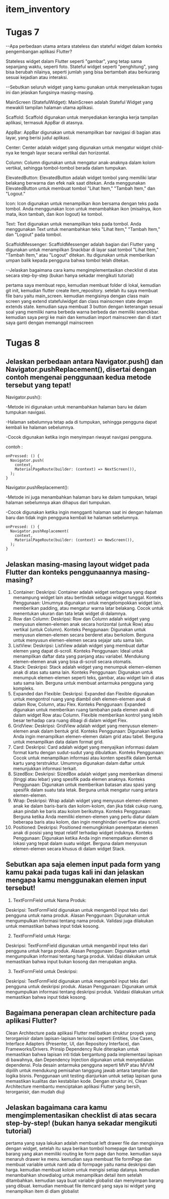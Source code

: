 # item_inventory

# Tugas 7

--Apa perbedaan utama antara stateless dan stateful widget dalam konteks pengembangan aplikasi Flutter?

Stateless widget dalam Flutter seperti "gambar", yang tetap sama sepanjang waktu, seperti foto. Stateful widget seperti "penghitung", yang bisa berubah nilainya, seperti jumlah yang bisa bertambah atau berkurang sesuai kejadian atau interaksi.

--Sebutkan seluruh widget yang kamu gunakan untuk menyelesaikan tugas ini dan jelaskan fungsinya masing-masing.

MainScreen (StatefulWidget):
MainScreen adalah Stateful Widget yang mewakili tampilan halaman utama aplikasi.

Scaffold:
Scaffold digunakan untuk menyediakan kerangka kerja tampilan aplikasi, termasuk AppBar di atasnya.

AppBar:
AppBar digunakan untuk menampilkan bar navigasi di bagian atas layar, yang berisi judul aplikasi.

Center:
Center adalah widget yang digunakan untuk mengatur widget child-nya ke tengah layar secara vertikal dan horizontal.

Column:
Column digunakan untuk mengatur anak-anaknya dalam kolom vertikal, sehingga tombol-tombol berada dalam tumpukan.

ElevatedButton:
ElevatedButton adalah widget tombol yang memiliki latar belakang berwarna dan efek naik saat ditekan. Anda menggunakan ElevatedButton untuk membuat tombol "Lihat Item," "Tambah Item," dan "Logout."

Icon:
Icon digunakan untuk menampilkan ikon bersama dengan teks pada tombol. Anda menggunakan Icon untuk menambahkan ikon (misalnya, ikon mata, ikon tambah, dan ikon logout) ke tombol.

Text:
Text digunakan untuk menampilkan teks pada tombol. Anda menggunakan Text untuk menambahkan teks "Lihat Item," "Tambah Item," dan "Logout" pada tombol.

ScaffoldMessenger:
ScaffoldMessenger adalah bagian dari Flutter yang digunakan untuk menampilkan Snackbar di layar saat tombol "Lihat Item," "Tambah Item," atau "Logout" ditekan. Itu digunakan untuk memberikan umpan balik kepada pengguna bahwa tombol telah ditekan.


--Jelaskan bagaimana cara kamu mengimplementasikan checklist di atas secara step-by-step (bukan hanya sekadar mengikuti tutorial)


pertama saya membuat repo, kemudian membuat folder di lokal, kemudian git init, kemudian flutter create item_repository. setelah itu saya membuat file baru yaitu main_screen. kemudian mengisinya dengan class main screen yang extend statefulwidget dan class mainscreen state dengan extends state. kemudian saya membuat 3 button dengan keterangan sesuai soal yang memiliki nama berbeda warna berbeda dan memiliki snanckbar. kemudian saya pergi ke main dan kemudian import mainscreen dan di start saya ganti dengan memanggil mainscreen


# Tugas 8

## Jelaskan perbedaan antara Navigator.push() dan Navigator.pushReplacement(), disertai dengan contoh mengenai penggunaan kedua metode tersebut yang tepat!

Navigator.push():

-Metode ini digunakan untuk menambahkan halaman baru ke dalam tumpukan navigasi.

-Halaman sebelumnya tetap ada di tumpukan, sehingga pengguna dapat kembali ke halaman sebelumnya.

-Cocok digunakan ketika ingin menyimpan riwayat navigasi pengguna.

contoh :

```
onPressed: () {
  Navigator.push(
    context,
    MaterialPageRoute(builder: (context) => NextScreen()),
  );
}
```

Navigator.pushReplacement():

-Metode ini juga menambahkan halaman baru ke dalam tumpukan, tetapi halaman sebelumnya akan dihapus dari tumpukan.

-Cocok digunakan ketika ingin mengganti halaman saat ini dengan halaman baru dan tidak ingin pengguna kembali ke halaman sebelumnya.

```
onPressed: () {
  Navigator.pushReplacement(
    context,
    MaterialPageRoute(builder: (context) => NewScreen()),
  );
}
```
## Jelaskan masing-masing layout widget pada Flutter dan konteks penggunaannya masing-masing?
1. Container:
Deskripsi:
Container adalah widget serbaguna yang dapat menampung widget lain atau bertindak sebagai widget tunggal.
Konteks Penggunaan:
Umumnya digunakan untuk mengelompokkan widget lain, memberikan padding, atau mengatur warna latar belakang.
Cocok untuk menentukan ukuran dan tata letak widget di dalamnya.
2. Row dan Column:
Deskripsi:
Row dan Column adalah widget yang menyusun elemen-elemen anak secara horizontal (untuk Row) atau vertikal (untuk Column).
Konteks Penggunaan:
Digunakan untuk menyusun elemen-elemen secara berderet atau berkolom.
Berguna untuk menyusun elemen-elemen secara sejajar satu sama lain.
3. ListView:
Deskripsi:
ListView adalah widget yang membuat daftar elemen yang dapat di-scroll.
Konteks Penggunaan:
Ideal untuk menampilkan daftar data yang panjang atau variabel.
Mendukung elemen-elemen anak yang bisa di-scroll secara otomatis.
4. Stack:
Deskripsi:
Stack adalah widget yang menumpuk elemen-elemen anak di atas satu sama lain.
Konteks Penggunaan:
Digunakan untuk menumpuk elemen-elemen seperti teks, gambar, atau widget lain di atas satu sama lain.
Berguna untuk membuat antarmuka pengguna yang kompleks.
5. Expanded dan Flexible:
Deskripsi:
Expanded dan Flexible digunakan untuk mengontrol ruang yang diambil oleh elemen-elemen anak di dalam Row, Column, atau Flex.
Konteks Penggunaan:
Expanded digunakan untuk memberikan ruang tambahan pada elemen anak di dalam widget Row atau Column.
Flexible memberikan kontrol yang lebih besar terhadap cara ruang dibagi di dalam widget Flex.
6. GridView:
Deskripsi:
GridView adalah widget yang menyusun elemen-elemen anak dalam bentuk grid.
Konteks Penggunaan:
Digunakan ketika Anda ingin menampilkan elemen-elemen dalam grid atau tabel.
Berguna untuk menampilkan data dalam format grid.
7. Card:
Deskripsi:
Card adalah widget yang menyajikan informasi dalam format kartu dengan sudut-sudut yang dibulatkan.
Konteks Penggunaan:
Cocok untuk menampilkan informasi atau konten spesifik dalam bentuk kartu yang terstruktur.
Umumnya digunakan dalam daftar untuk menunjukkan informasi terkait.
8. SizedBox:
Deskripsi:
SizedBox adalah widget yang memberikan dimensi (tinggi atau lebar) yang spesifik pada elemen anaknya.
Konteks Penggunaan:
Digunakan untuk memberikan batasan atau spasi yang spesifik dalam suatu tata letak.
Berguna untuk mengatur ruang antara elemen-elemen.
9. Wrap:
Deskripsi:
Wrap adalah widget yang menyusun elemen-elemen anak ke dalam baris-baris dan kolom-kolom, dan jika tidak cukup ruang, akan pindah ke baris atau kolom berikutnya.
Konteks Penggunaan:
Berguna ketika Anda memiliki elemen-elemen yang perlu diatur dalam beberapa baris atau kolom, dan ingin menghindari overflow atau scroll.
10. Positioned:
Deskripsi:
Positioned memungkinkan penempatan elemen anak di posisi yang tepat relatif terhadap widget induknya.
Konteks Penggunaan:
Digunakan ketika Anda ingin menempatkan elemen di lokasi yang tepat dalam suatu widget.
Berguna dalam menyusun elemen-elemen secara khusus di dalam widget Stack.

## Sebutkan apa saja elemen input pada form yang kamu pakai pada tugas kali ini dan jelaskan mengapa kamu menggunakan elemen input tersebut!

1. TextFormField untuk Nama Produk:

Deskripsi: TextFormField digunakan untuk mengambil input teks dari pengguna untuk nama produk.
Alasan Penggunaan: Digunakan untuk mengumpulkan informasi tentang nama produk. Validasi juga dilakukan untuk memastikan bahwa input tidak kosong.

2. TextFormField untuk Harga:

Deskripsi: TextFormField digunakan untuk mengambil input teks dari pengguna untuk harga produk.
Alasan Penggunaan: Digunakan untuk mengumpulkan informasi tentang harga produk. Validasi dilakukan untuk memastikan bahwa input bukan kosong dan merupakan angka.

3. TextFormField untuk Deskripsi:

Deskripsi: TextFormField digunakan untuk mengambil input teks dari pengguna untuk deskripsi produk.
Alasan Penggunaan: Digunakan untuk mengumpulkan informasi tentang deskripsi produk. Validasi dilakukan untuk memastikan bahwa input tidak kosong.

##  Bagaimana penerapan clean architecture pada aplikasi Flutter?

Clean Architecture pada aplikasi Flutter melibatkan struktur proyek yang terorganisir dalam lapisan-lapisan terisolasi seperti Entities, Use Cases, Interface Adapters (Presenter, UI, dan Repository Interface), dan Frameworks/Drivers. Prinsip Dependency Rule diterapkan untuk memastikan bahwa lapisan inti tidak bergantung pada implementasi lapisan di bawahnya, dan Dependency Injection digunakan untuk menyediakan dependensi. Pola desain antarmuka pengguna seperti MVP atau MVVM dipilih untuk mendukung pemisahan tanggung jawab antara tampilan dan logika bisnis. Penggunaan unit testing dianjurkan untuk setiap lapisan guna memastikan kualitas dan kestabilan kode. Dengan struktur ini, Clean Architecture membantu menciptakan aplikasi Flutter yang bersih, terorganisir, dan mudah diuji


##  Jelaskan bagaimana cara kamu mengimplementasikan checklist di atas secara step-by-step! (bukan hanya sekadar mengikuti tutorial)

pertama yang saya lakukan adalah membuat left drawer file dan mengisinya dengan widget, setelah itu saya berikan tombol homepage dan tambah barang yang akan memiliki routing ke form page dan home. kemudian saya menaruh drawer ke menu. kemudian saya membuat file formPage dan membuat variable untuk nanti ada di formpage yaitu nama deskripsi dan harga. kemudian membuat kolom untuk mengisi setiap datanya. kemudian menambahkan showdialog untuk menampilkan detail item setelah ditambahkan. kemudian saya buat variable globalist dan menyimpan barang yang dibuat. kemudian membuat file itemcard yang saya isi widget yang menampilkan item di dlam globalist